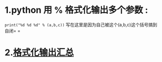 # 1.python 用 % 格式化输出多个参数 :
  `print("%d %d %d" % (a,b,c))`
  写在这里是因为自己被这个(a,b,c)这个括号搞到自闭= =
# 2.[格式化输出汇总](https://www.cnblogs.com/fat39/p/7159881.html)
